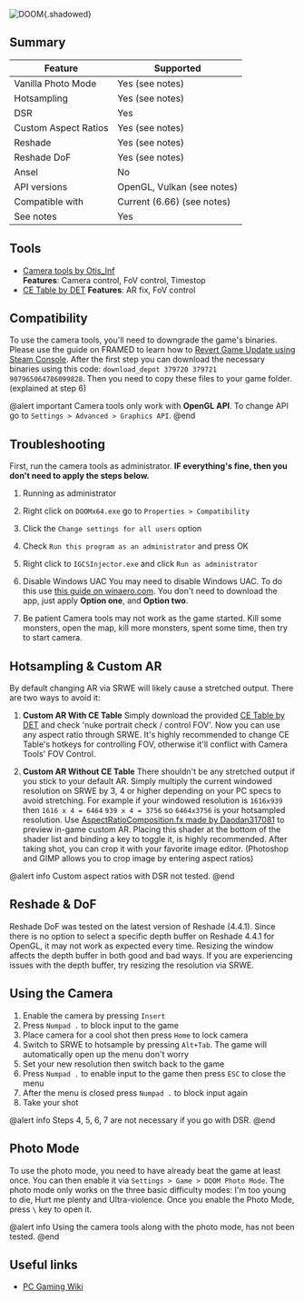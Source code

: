 ![DOOM](Images\doomheader.png "Shot by Philos"){.shadowed}

## Summary

Feature | Supported
--|--
Vanilla Photo Mode | Yes (see notes)
Hotsampling | Yes (see notes)
DSR | Yes
Custom Aspect Ratios | Yes (see notes)
Reshade | Yes (see notes)
Reshade DoF | Yes (see notes)
Ansel | No
API versions | OpenGL, Vulkan (see notes)
Compatible with | Current (6.66) (see notes)
See notes | Yes

## Tools

* [Camera tools by Otis_Inf](https://github.com/FransBouma/InjectableGenericCameraSystem/tree/master/Cameras/DOOM)  
**Features**: Camera control, FoV control, Timestop
* [CE Table by DET](..\CheatTables\DOOMx64_DET.CT)
**Features**: AR fix, FoV control

## Compatibility

To use the camera tools, you'll need to downgrade the game's binaries. Please use the guide on FRAMED to learn how to [Revert Game Update using Steam Console](https://framedsc.github.io/GeneralGuides/steam_update_guide.htm). After the first step you can download the necessary binaries using this code: `download_depot 379720 379721 907965064786099828`. Then you need to copy these files to your game folder. (explained at step 6) 

@alert important
Camera tools only work with **OpenGL API**. To change API go to `Settings > Advanced > Graphics API`.
@end

## Troubleshooting

First, run the camera tools as administrator. **IF everything's fine, then you don't need to apply the steps below.** 

1. Running as administrator
 1. Right click on `DOOMx64.exe` go to `Properties > Compatibility`
 2. Click the `Change settings for all users` option
 3. Check `Run this program as an administrator` and press OK
 4. Right click to `IGCSInjector.exe` and click `Run as administrator`

2. Disable Windows UAC
 You may need to disable Windows UAC. To do this use [this guide on winaero.com](https://winaero.com/blog/how-to-turn-off-and-disable-uac-in-windows-10/). You don't need to download the app, just apply **Option one**, and **Option two**.

3. Be patient
 Camera tools may not work as the game started. Kill some monsters, open the map, kill more monsters, spent some time, then try to start camera. 
 
## Hotsampling & Custom AR

By default changing AR via SRWE will likely cause a stretched output. There are two ways to avoid it:

1. **Custom AR With CE Table**
 Simply download the provided [CE Table by DET](..\CheatTables\DOOMx64_DET.CT) and check 'nuke portrait check / control FOV'. Now you can use any aspect ratio through SRWE. It's highly recommended to change CE Table's hotkeys for controlling FOV, otherwise it'll conflict with Camera Tools' FOV Control. 

2. **Custom AR Without CE Table**
There shouldn't be any stretched output if you stick to your default AR. Simply multiply the current windowed resolution on SRWE by 3, 4 or higher depending on your PC specs to avoid stretching. For example if your windowed resolution is `1616x939` then `1616 x 4 = 6464` `939 x 4 = 3756` so `6464x3756` is your hotsampled resolution. Use [AspectRatioComposition.fx made by Daodan317081](https://github.com/Daodan317081/reshade-shaders/blob/master/Shaders/AspectRatioComposition.fx) to preview in-game custom AR. Placing this shader at the bottom of the shader list and binding a key to toggle it, is highly recommended. After taking shot, you can crop it with your favorite image editor. (Photoshop and GIMP allows you to crop image by entering aspect ratios) 

@alert info
Custom aspect ratios with DSR not tested.
@end

## Reshade & DoF

Reshade DoF was tested on the latest version of Reshade (4.4.1). Since there is no option to select a specific depth buffer on Reshade 4.4.1 for OpenGL, it may not work as expected every time. Resizing the window affects the depth buffer in both good and bad ways. If you are experiencing issues with the depth buffer, try resizing the resolution via SRWE.

## Using the Camera

1. Enable the camera by pressing `Insert`
2. Press `Numpad .` to block input to the game
3. Place camera for a cool shot then press `Home` to lock camera
4. Switch to SRWE to hotsample by pressing `Alt+Tab`. The game will automatically open up the menu don't worry
5. Set your new resolution then switch back to the game
6. Press `Numpad .` to enable input to the game then press `ESC` to close the menu
7. After the menu is closed press `Numpad .` to block input again
8. Take your shot

@alert info
Steps 4, 5, 6, 7 are not necessary if you go with DSR.
@end

## Photo Mode

To use the photo mode, you need to have already beat the game at least once. You can then enable it via `Settings > Game > DOOM Photo Mode`. The photo mode only works on the three basic difficulty modes: I'm too young to die, Hurt me plenty and Ultra-violence. Once you enable the Photo Mode, press `\` key to open it. 

@alert info
Using the camera tools along with the photo mode, has not been tested.
@end

## Useful links

* [PC Gaming Wiki](https://www.pcgamingwiki.com/wiki/Doom_(2016))
